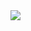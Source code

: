 <a href="https://github.com/rpsene/rpsene/blob/master/README.md">
  <img align="left" src="https://github-readme-stats.vercel.app/api?username=rpsene&show_icons=true&count_private=true&theme=transparent" />
</a>
